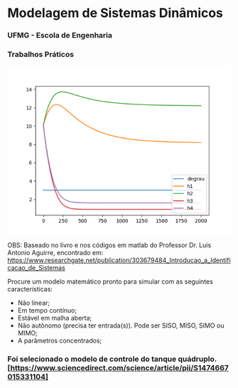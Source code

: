 # Modelagem de Sistemas Dinâmicos
### UFMG - Escola de Engenharia
### Trabalhos Práticos


![alt text](https://github.com/jesimonbarreto/ModelagemSistemasDinamicos/blob/main/plots/degrau.png?raw=true)



OBS: Baseado no livro e nos códigos em matlab do Professor Dr. Luis Antonio Aguirre, encontrado em:  https://www.researchgate.net/publication/303679484_Introducao_a_Identificacao_de_Sistemas

Procure um modelo matemático pronto para simular com as seguintes caracterı́sticas: 
- Não linear;
- Em tempo contı́nuo;
- Estável em malha aberta;
- Não autônomo (precisa ter entrada(s)). Pode ser SISO, MISO, SIMO ou MIMO; 
- A parâmetros concentrados; 

### Foi selecionado o modelo de controle do tanque quádruplo.[https://www.sciencedirect.com/science/article/pii/S1474667015331104]



